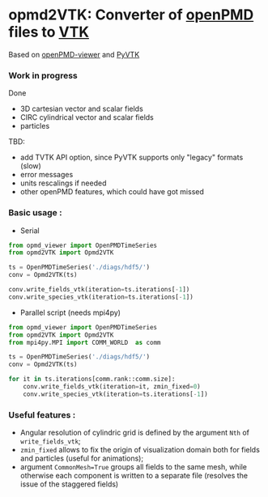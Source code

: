 # opmd2VTK: Converter of [openPMD](http://www.openpmd.org/#/start) files to  [VTK](https://www.vtk.org) 

Based on [openPMD-viewer](https://github.com/openPMD/openPMD-viewer) and [PyVTK](https://github.com/pearu/pyvtk)

### Work in progress

Done
- 3D cartesian vector and scalar fields
- CIRC cylindrical vector and scalar fields
- particles

TBD:
- add TVTK API option, since PyVTK supports only "legacy" formats (slow)
- error messages
- units rescalings if needed
- other openPMD features, which could have got missed

### Basic usage :

- Serial
```python
from opmd_viewer import OpenPMDTimeSeries
from opmd2VTK import Opmd2VTK

ts = OpenPMDTimeSeries('./diags/hdf5/')
conv = Opmd2VTK(ts)

conv.write_fields_vtk(iteration=ts.iterations[-1])
conv.write_species_vtk(iteration=ts.iterations[-1])
```

- Parallel script (needs mpi4py)
```python
from opmd_viewer import OpenPMDTimeSeries
from opmd2VTK import Opmd2VTK
from mpi4py.MPI import COMM_WORLD  as comm

ts = OpenPMDTimeSeries('./diags/hdf5/')
conv = Opmd2VTK(ts)

for it in ts.iterations[comm.rank::comm.size]:
    conv.write_fields_vtk(iteration=it, zmin_fixed=0)
    conv.write_species_vtk(iteration=ts.iterations[-1])
```
 
### Useful features :
- Angular resolution of cylindric grid is defined by the argument `Nth` of `write_fields_vtk`;
- `zmin_fixed` allows to fix the origin of visualization domain both for fields and particles (useful for animations);
- argument `CommonMesh=True` groups all fields to the same mesh, while otherwise each component is written to a separate file (resolves the issue of the staggered fields)
